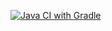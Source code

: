 [![Java CI with Gradle](https://github.com/AnastasiaLobanova1/Automat3CSS/actions/workflows/gradle.yml/badge.svg)](https://github.com/AnastasiaLobanova1/Automat3CSS/actions/workflows/gradle.yml)
